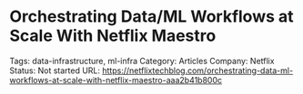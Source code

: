# Orchestrating Data/ML Workflows at Scale With Netflix Maestro

Tags: data-infrastructure, ml-infra
Category: Articles
Company: Netflix
Status: Not started
URL: https://netflixtechblog.com/orchestrating-data-ml-workflows-at-scale-with-netflix-maestro-aaa2b41b800c